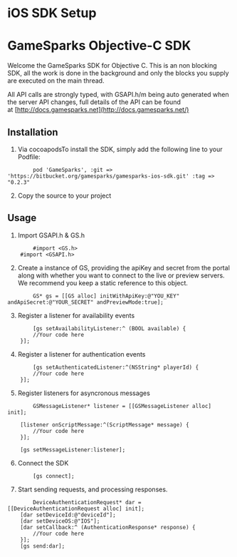 # iOS SDK Setup

# GameSparks Objective-C SDK

Welcome the GameSparks SDK for Objective C. This is an non blocking SDK, all the work is done in the background and only the blocks you supply are executed on the main thread.

All API calls are strongly typed, with GSAPI.h/m being auto generated when the server API changes, full details of the API can be found at [http://docs.gamesparks.net](http://docs.gamesparks.net/)

## Installation

  1. Via cocoapodsTo install the SDK, simply add the following line to your Podfile:

```
        pod 'GameSparks', :git => 'https://bitbucket.org/gamesparks/gamesparks-ios-sdk.git' :tag => "0.2.3"
```

  2. Copy the source to your project

## Usage

  1. Import GSAPI.h & GS.h

```
        #import <GS.h>
    #import <GSAPI.h>
```

  2. Create a instance of GS, providing the apiKey and secret from the portal along with whether you want to connect to the live or preview servers. We recommend you keep a static reference to this object.

```
        GS* gs = [[GS alloc] initWithApiKey:@"YOU_KEY" andApiSecret:@"YOUR_SECRET" andPreviewMode:true];
```

  3. Register a listener for availability events

```
        [gs setAvailabilityListener:^ (BOOL available) {
        //Your code here
    }];
```

  4. Register a listener for authentication events

```
        [gs setAuthenticatedListener:^(NSString* playerId) {
        //Your code here
    }];
```

  5. Register listeners for asyncronous messages

```
        GSMessageListener* listener = [[GSMessageListener alloc] init];

    [listener onScriptMessage:^(ScriptMessage* message) {
        //Your code here
    }];

    [gs setMessageListener:listener];
```

  6. Connect the SDK

```
        [gs connect];
```

  7. Start sending requests, and processing responses.

```
        DeviceAuthenticationRequest* dar = [[DeviceAuthenticationRequest alloc] init];
    [dar setDeviceId:@"deviceId"];
    [dar setDeviceOS:@"IOS"];
    [dar setCallback:^ (AuthenticationResponse* response) {
        //Your code here    
    }];
    [gs send:dar];
```
